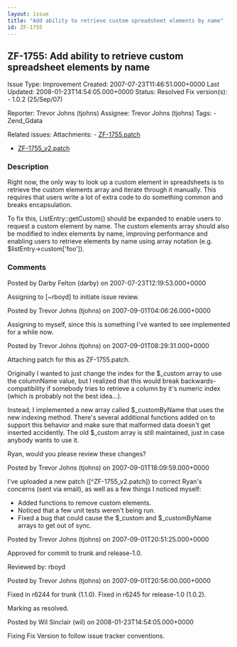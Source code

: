 ```yaml
---
layout: issue
title: "Add ability to retrieve custom spreadsheet elements by name"
id: ZF-1755
---
```


ZF-1755: Add ability to retrieve custom spreadsheet elements by name
--------------------------------------------------------------------

 Issue Type: Improvement Created: 2007-07-23T11:46:51.000+0000 Last Updated: 2008-01-23T14:54:05.000+0000 Status: Resolved Fix version(s): - 1.0.2 (25/Sep/07)
 
 Reporter:  Trevor Johns (tjohns)  Assignee:  Trevor Johns (tjohns)  Tags: - Zend\_Gdata
 
 Related issues: 
 Attachments: - [ZF-1755.patch](/issues/secure/attachment/10772/ZF-1755.patch)
- [ZF-1755\_v2.patch](/issues/secure/attachment/10773/ZF-1755_v2.patch)
 
### Description

Right now, the only way to look up a custom element in spreadsheets is to retrieve the custom elements array and iterate through it manually. This requires that users write a lot of extra code to do something common and breaks encapsulation.

To fix this, ListEntry::getCustom() should be expanded to enable users to request a custom element by name. The custom elements array should also be modified to index elements by name, improving performance and enabling users to retrieve elements by name using array notation (e.g. $listEntry->custom['foo']).

 

 

### Comments

Posted by Darby Felton (darby) on 2007-07-23T12:19:53.000+0000

Assigning to [~rboyd] to initiate issue review.

 

 

Posted by Trevor Johns (tjohns) on 2007-09-01T04:06:26.000+0000

Assigning to myself, since this is something I've wanted to see implemented for a while now.

 

 

Posted by Trevor Johns (tjohns) on 2007-09-01T08:29:31.000+0000

Attaching patch for this as ZF-1755.patch.

Originally I wanted to just change the index for the $\_custom array to use the columnName value, but I realized that this would break backwards-compatibility if somebody tries to retrieve a column by it's numeric index (which is probably not the best idea...).

Instead, I implemented a new array called $\_customByName that uses the new indexing method. There's several additional functions added on to support this behavior and make sure that malformed data doesn't get inserted accidently. The old $\_custom array is still maintained, just in case anybody wants to use it.

Ryan, would you please review these changes?

 

 

Posted by Trevor Johns (tjohns) on 2007-09-01T18:09:59.000+0000

I've uploaded a new patch ([^ZF-1755\_v2.patch]) to correct Ryan's concerns (sent via email), as well as a few things I noticed myself:

- Added functions to remove custom elements.
- Noticed that a few unit tests weren't being run.
- Fixed a bug that could cause the $\_custom and $\_customByName arrays to get out of sync.
 


 

Posted by Trevor Johns (tjohns) on 2007-09-01T20:51:25.000+0000

Approved for commit to trunk and release-1.0.

Reviewed by: rboyd

 

 

Posted by Trevor Johns (tjohns) on 2007-09-01T20:56:00.000+0000

Fixed in r6244 for trunk (1.1.0). Fixed in r6245 for release-1.0 (1.0.2).

Marking as resolved.

 

 

Posted by Wil Sinclair (wil) on 2008-01-23T14:54:05.000+0000

Fixing Fix Version to follow issue tracker conventions.

 

 